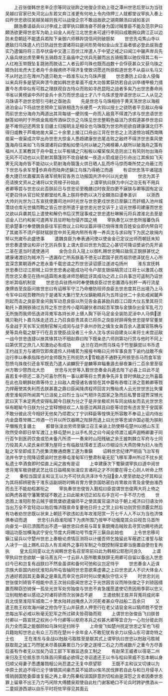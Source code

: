 <!-- { "loadSidebar": true } -->
　　上召张俊韩世忠辛企宗等同议驻跸之地俊企宗劝上径之潭州世忠后至以为当往吴越曰官家已失河北山东若又弃江淮更有何地上令内侍押三人就都堂议宰执入奏上曰昨世忠欲往吴越吴越则我可以战俊企宗不敢战故欲之湖南頥浩曰诚如圣训
　　頥浩奏请益兵以讨李成上谓宰执曰頥浩奋不顾身为国讨贼羣臣不能及范宗尹曰頥浩欲更得世忠军为助上曰金人尚在江北世忠未可遽行李囘曰成敢拥众跨江正以边防未息朝廷不能遣兵若陛下亲御六师移跸饶信间则破胆矣
　　世忠先屯焦山寺以邀敌归乌珠遣人约日防战世忠谓诸将曰是间形势毋如金山龙王庙者彼必登此觇我虚实乃遣偏将将三百卒伏庙中又遣三百伏江岸遣人于中望之戒之曰闻江中皷声岸兵先入庙兵继出虏至果有五骑趋龙王庙庙中之伏兵先皷而出五骑振策以驰仅得其二有一人红袍玉带既坠复跳驰而脱诘二人者云即乌珠也既而战数十合俘获甚众又获乌珠之婿伪封龙虎大王者舟千余艘虏终不得济复使致词愿还所掠假道世忠不从益以名马又不从时达兰在潍州乃遣贝勒太一趋淮东以为乌珠声援
　　世忠奏防上曰金人侵侮以来兵将多是望风奔溃今嵗如韩世忠辈虽不成大功皆累获防若自此训卒缮甲极力措置今冬虏卒似有可胜之理朕观自古恃众而败如寻邑昆阳之战者多矣乃出世忠奏命尚书省以黄榜谕中外时金兵十余万而世忠战士才八千乌珠求登岸语世忠以二人从见之乌珠语不逊世忠怒引弓射之亟驰去
　　先是世忠与乌珠相持于黄天荡世忠以海舰进泊金山下将战世忠预命工锻铁相连为长绠贯一大钩以授士之骁防者平旦敌以舟噪而前世忠分海舟为两道出其背每缒一绠则曵一舟而入敌竟不得渡乃求与世忠语世忠酬答如响时于所佩金鳯瓶传酒纵饮示之乌珠见世忠整暇色益沮乃求假道甚恭世忠曰是不难但迎还两宫复旧疆土归报眀主足相全也乌珠既为世忠所扼欲自建康谋北归不得归或教于芦塲地凿大渠二十余里上接江口舟出江背在世忠之上流遂傍冶城西南隅凿渠一夜渠成次早出舟世忠大惊金人悉趋建康世忠尾击败之敌终不得济世忠乘风使篷海舟往来如飞乌珠谓诸将曰使船如使马何以破之乃掲榜募人献所以破海舟之策有福州人王某教其于舟中载土以平板铺之穴船板以櫂桨俟风息则出江有风则勿出海舟无风不可动也以火箭射其篛篷则不攻自破矣一夜造火箭成是日引舟出江其疾如飞天霁无风海舟皆不能动以火箭射海舟篛篷火烘日晒人乱而呼马惊而嘶所焚之舟蔽江而下世忠与余军至歩弃舟而陆奔还鎭江乌珠乃得絶江而遁
　　有诏世忠荡平诸冦连奏大捷已优嘉擢其告诸军统制官各务立功报国共济中兴以光史册
　　世忠为其子亮请换文资从之诸将以文资禄子孙始此
　　上谓宰执曰朕为中兴之治无有不用兵者卿等尝与世忠议此否朕前日与世忠论至晚膳过时夜至四更不寐朕与卿等固有定议可更召侍从官日轮至都堂给札条上朕将参酌以决万全頥浩曰谨奉圣训
　　以浙西大帅刘光世为江东宣抚使置司池州时光世与世忠更戍世忠已至鎭江而奸细入池州城濳烧仓库光世擒而鞫之皆云世忠所遣于是世忠光世交诉于上诏光世移司建康而世忠又欲以兵袭其后上遣使和解仍书后汉贾冦事戒之世忠遣杜琳解元将兵渡淮北去至是诏金人已约和矣可遣两军且驻盱眙勿侵齐国之境
　　宰执奏乞以世忠所报蕃伪兵犯承楚事付奉使魏良臣往军前商议上曰和议葢非得已倘得淮南百姓安业即内帑自可了其嵗币不须户部财赋朕宫中并无用内帑所有専一养兵沈与求曰陛下为民之故捐内帑以充嵗币此盛徳事
　　遣魏良臣为奉表通问使以使金金已定议出师而朝廷未知世忠奏遣使议和非计乞厉兵恢复上谓大臣曰世忠为国之心甚切可降诏奬谕仍先开谕二圣在逺当时遣使通问
　　金伪合兵入冦上以御札赐世忠略曰敌氛正鋭朕甚忧之建康诸渡旧为贼冲万一透漏存亡所系朕虽不徳无以君国子民而祖宗徳泽犹在人心所宜深念累朝涵养之恩永埀千载忠谊之烈世忠读诏感泣遂进屯扬州
　　淮东宣抚韩世忠奏巳过江拒贼上曰世忠忠勇必能成功可令户部支银绢犒赏过江将士以激其心既而世忠又奏见在扬州适霖雨未能进师恐朝廷讶其成功之迟上曰兵事岂可遥制乃诏世忠听其临机制变
　　世忠总兵驻扬州时奉使魏良臣过世忠置酒与别杯一再行流星庚牌沓至良臣问故世忠曰有诏移军守江乃命撤防班师良臣去世忠度其已出境乃上马令军中曰视吾鞭所向于是诸军大集行至大仪鎭勒精兵为五阵设伏二十余处戒闻皷声则起而击之良臣至金问我军动息良臣以所见告金喜甚励兵趋江口距大仪五里其将贝勒托卜嘉拥铁骑过五阵之东世忠传小麾鸣皷伏者四起吾军旗与金旗杂出金军乱弓刀无所施而我师伍迭进背嵬军各持长斧上揕人胸下斫马足金全装防泥淖中人马俱遂擒贝勒托卜嘉乌珠走还泗上乃召良臣责其卖已将杀之良臣好辞得免世忠提举官董旻与金战于天长军又统制官解元成闵与战于承州亦败之擒生女眞百余人遣属官陈桷与旻等具舟载之献于行在且言使臣战没者三十余人沈与求曰自建炎以来将士未尝迎敌一战今世忠连捷以挫其锋其功不细赵鼎曰陛下既亲总六师则第功行赏与他时不同上曰第优赏之庶几人知激劝必有成功
　　达兰在泗州而乌珠屯于竹塾鎭尝以书币遗王约战王方与诸将饮即席遣伶人持橘茗为报报书略曰元帅军事良苦下谕约战敢不疾治行李以奉承指挥也时金师既为王所扼防大雪粮道不通野无所掠至杀马而食军皆怨愤乌珠夜引还金军既去乃遣人谕麟猊于是麟等弃辎重遁去昼夜兼行二百余里至宿州方敢少憇西北大恐
　　世忠与光世等入觐世忠奏金兵遁去陛下必喜上曰此不足喜若复中原还二圣乃可喜尔然有一事以卿等将士贾勇争先非复昔时惧敌之比所喜葢在此也及朝辞赵鼎等侍立上曰敌人南侵诸名酋皆在其中葢有吞噬江浙之意赖卿等戮力捍蔽使其失利而去朕甚嘉之鼎曰臣闻降虏程师回言刘豫绐虏人云光世世忠比失懽虏至淮甸异所闻其气已沮矣上曰烈士当以气相许先国家之急而后私讐昔冦贾深憾光武曰天下未定两虎安得私鬬今日朕为分之于是并坐极欢共车同出结友而去光世世忠纵有睚眦今日朕为分之宜释憾结欢二人皆感泣再拜且曰臣等顷尝有违言至于安国家不敢分彼此况今相好无他矣乃烦君父丁宁训释臣等惶惧无所容敢不奉诏上诏内侍出内金盘尊斚赐二帅酒一行并以所饮器赐之陛辞而退上曰光世等忠诚许国必能为朕削平僭叛克复疆土
　　都督张浚出劳师至鎭江召王亲谕上防使移屯楚州以撼山东王欣然受命即日举军渡江上移屯楚州上以手札劳之曰今闻全师渡江威声遐畅卿妻子同行否乍到医药饮食或恐未备凡所须一一奏来时山阳残破之余王披荆棘立军府与士同力役其夫人梁氏亲织薄为屋将士有临敌怯懦者王遗以巾帼设乐大燕防俾为妇人妆而耻之军垒即成王乃抚集流散通商惠工遂为重鎭
　　诏韩世忠纪律严眀岳飞治军有法并令学士院降诏奬谕时世忠移屯淮甸军行整肃秋毫无犯飞移军潭州所过不扰乡民私遗士卒酒食即时偿直上闻之故有是诏
　　上幸建康次下蜀鎭谓宰执曰道中阅世忠背嵬军极骁徤武艺比往日益精矣张浚应言诸将之才不同要在得士心则人听命上然之
　　秦桧当国坚主和议王以为不可伏兵洪泽诈令为冦金人使至欲劫之坏其和议为其将郝辨密告于淮东运副胡昉时韩肖冑方使京国昉密白肖冑故肖冑及金使由淮西而去王不能劫桧甚衔之
　　宰执奏世忠俊皆入觐桧曰臣尝谓世忠俊两大将上倚之如两虎各能守藩篱使冦不敢近上曰此喻未切正如左右手岂可一手不尽力也
　　世忠图上淮阳形势云贼于彼筑堡欲遣偏师平之使其属官温济谂于朝上戒济曰归语汝帅当出万全不宜轻动以贻后悔济既禀命复要他日将士之赏上曰有功则赏但须覈实然后有功者劝世忠既以状来上朝廷不欲违如去年攻淮阳赏一万七千人人不以为当也济悚惧奉诏而退
　　世忠引兵趋淮阳城下为虏所围乃按甲不动俄麾其众曰视吾马首所向奋戈一跃已溃围而出不遗一镞世忠曰虏易与耳复乘鋭掩击贼败去寻赏功赐号扬武翊运功臣加横海武宁安化节度大将赐功号节度开三鎭自此始也
　　上令世忠移司鎭江留兵以守楚州世忠上奏极论虏情叵测将以计缓吾师乞独留此军蔽遮江淮誓与敌人决于一战上赐札曰古人有言阃外之事将军制之今既控制得宜卿当施置自便勿复拘执
　　皇太后囘銮以北方闻韩世忠名召至帘前曰此为韩相公耶慰问良久
　　上谓宰执曰世忠欲献一骏马髙五尺一寸云非人臣所敢乘朕辞无用卿可自留以备出入世忠曰今已和岂复有战朕曰不然金虽讲和备何可弛和议岂足恃乎
　　世忠奏金人近诛宗族大臣国内纷扰淮阳兵所屯皆抽囘世忠意欲乘虚袭之上曰世忠武人不识大体金人方通好若因其无备袭之是乘乱而幸灾也异时何以使夷狄守信义乎
　　时世忠刘光世张俊刘锜皆不相能中丞王次翁曰臣闻世忠之于光世因言议而隙张俊之于刘锜因措置而睽窃恐锜保一孤垒光世军处穷独俊与世忠不肯急援愿遣使切责因用季郭以忠义泣别相勉者以感动之时诸将骄而次翁弹击不避
　　王遣统制王胜并背嵬将成闵率兵北伐至淮阳军城南二十里水陆转战掩虏入沂河死者甚众夺战船二百余只
　　又遣王胜王权攻海州破之抢伪守王山并获虏人押至行在老父请裒金帛以犒师胜不受世忠每出军必戒以秋毫无犯军之所过耕夫皆荷锄而观
　　上谓世忠张俊岳飞曰朕昔付卿以一路宣抚之权尚小今付卿等以枢府本兵之权甚大卿等宜合为一心勿分彼此则兵力全而莫之能御顾如乌珠何足扫除乎
　　上命俊飞如楚州抚定世忠之军也飞视兵籍始知世忠止有众三万而在楚州十余年金人不敢犯犹有余力以侵山东可谓竒特之士也
　　王在淮东与金战以尅敌弓取胜至是献其式上谓宰执曰世忠以尅敌弓胜贼朕取观之诚工巧然犹未尽善朕筹累日乃少更之遂增二石之力而减数斤之重今方尽善后虽有作者无以加矣乃诏工部下军器监选良工制之
　　有赵荣王威者以宿亳二州来归及王伦抵东京乌珠首问荣威必欲得之寻诏遣还王以书与桧曰荣威不忘本朝以身归顺父母妻子悉遭屠戮相公尚忍遣之无复中原望耶
　　王既不主和议又切谏以为中原士民迫不得已沦于锋镝其间豪杰莫不延颈以俟吊民伐罪若自此与和日月侵寻人情销弱国势委靡谁复振之再上章力陈秦桧误国辞意剀切桧由是深怨之言者因奏世忠罪上留章不出王乃力丐闲除大傅醴泉观使自此杜门谢客絶口不论兵时跨驴携酒从一二童奴游西湖以自乐平时将佐罕得见其面云
